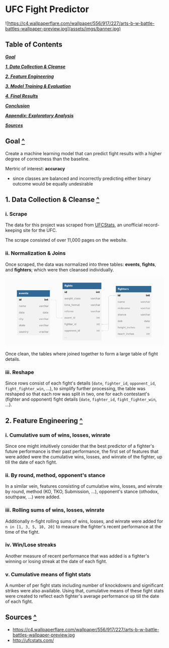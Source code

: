 # UFC Fight Predictor

![https://c4.wallpaperflare.com/wallpaper/556/917/227/arts-b-w-battle-battles-wallpaper-preview.jpg](assets/imgs/banner.jpg)

## Table of Contents <a name="toc"></a>

***[Goal](#goal)***

***[1. Data Collection & Cleanse](#1-collect)***

***[2. Feature Engineering](#2-fe)***

***[3. Model Training & Evaluation](#3-model)***

***[4. Final Results](#4-results)***

***[Conclusion](#conclusion)***

***[Appendix: Exploratory Analysis](#appendix)***

***[Sources](#sources)***

## Goal <a name="goal" href="#toc">^</a>

Create a machine learning model that can predict fight results with a higher degree of correctness than the baseline.

Mertric of interest: **accuracy**

- since classes are balanced and incorrectly predicting either binary outcome would be equally undesirable

## 1. Data Collection & Cleanse <a name="1-collect" href="#toc">^</a>

### i. Scrape

The data for this project was scraped from [UFCStats](http://ufcstats.com), an unofficial record-keeping site for the UFC.

The scrape consisted of over 11,000 pages on the website.

### ii. Normalization & Joins

Once scraped, the data was normalized into three tables: **events**, **fights**, and **fighters**; which were then cleansed individually.

![](assets/imgs/schema_diagram.png)

Once clean, the tables where joined together to form a large table of fight details.

### iii. Reshape

Since rows consist of each fight's details (`date`, `fighter_id`, `opponent_id`, `fight_fighter_win`, ...), to simplify further processing, the table was reshaped so that each row was split in two, one for each contestant's (fighter and opponent) fight details (`date`, `fighter_id`, `fight_fighter_win`, ...).

## 2. Feature Engineering <a name="2-fe" href="#toc">^</a>

### i. Cumulative sum of wins, losses, winrate

Since one might intuitively consider that the best predictor of a fighter's future performance is their past performance, the first set of features that were added were the cumulative wins, losses, and winrate of the fighter, up till the date of each fight.

### ii. By round, method, opponent's stance

In a similar vein, features consisting of cumulative wins, losses, and winrate by round, method (KO, TKO, Submission, ...), opponent's stance (othodox, southpaw, ...) were added.

### iii. Rolling sums of wins, losses, winrate

Additionally n-fight rolling sums of wins, losses, and winrate were added for `n in [1, 3, 5, 10, 20]` to measure the fighter's recent performance at the time of the fight.

### iv. Win/Lose streaks

Another measure of recent performance that was added is a fighter's winning or losing streak at the date of each fight.

### v. Cumulative means of fight stats

A number of per fight stats including number of knockdowns and significant strikes were also available. Using that, cumulative means of these fight stats were created to reflect each fighter's average performance up till the date of each fight.

## Sources <a name="sources" href="#toc">^</a>

- https://c4.wallpaperflare.com/wallpaper/556/917/227/arts-b-w-battle-battles-wallpaper-preview.jpg
- http://ufcstats.com/